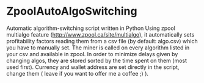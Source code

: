 # ZpoolAutoAlgoSwitching
Automatic algorithm-switching script written in Python
Using zpool multialgo feature (http://www.zpool.ca/site/multialgo), it automatically sets profitability factors reading them from a csv file (by default: algo.csv) which you have to manually set.
The miner is called on every algorithm listed in your csv and available in zpool.
In order to minimize delays given by changing algos, they are stored sorted by the time spent on them (most used first).
Currency and wallet address are set directly in the script, change them ( leave if you want to offer me a coffee ;) ).